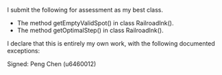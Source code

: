 I submit the following for assessment as my best class.

* The method getEmptyValidSpot() in class RailroadInk().
* The method getOptimalStep() in class RailroadInk().

I declare that this is entirely my own work, with the following documented exceptions:

Signed: Peng Chen (u6460012)
